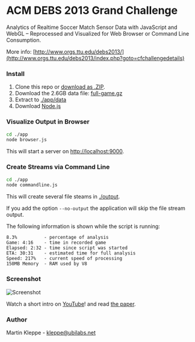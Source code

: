 # ACM DEBS 2013 Grand Challenge

Analytics of Realtime Soccer Match Sensor Data with JavaScript and WebGL – Reprocessed and Visualized for Web Browser or Command Line Consumption.

More info: [http://www.orgs.ttu.edu/debs2013/](http://www.orgs.ttu.edu/debs2013/index.php?goto=cfchallengedetails)

### Install

1. Clone this repo or [download as .ZIP](https://github.com/ubilabs/soccer-debs-challenge/archive/master.zip).
2. Download the 2.6GB data file: [full-game.gz](http://lafayette.tosm.ttu.edu/debs2013/grandchallenge/full-game.gz)
3. Extract to [./app/data](./app/data)
4. Download [Node.js](http://nodejs.org/download/)

### Visualize Output in Browser

```sh
cd ./app
node browser.js
```

This will start a server on [http://localhost:9000](http://localhost:9000).

### Create Streams via Command Line

```sh
cd ./app
node commandline.js
```

This will create several file steams in [./output](./app/output).

If you add the option `--no-output` the application will skip the file stream output. 

The following information is shown while the script is running:

```
8.3%          - percentage of analysis
Game: 4:16    - time in recorded game
Elapsed: 2:32 - time since script was started
ETA: 30:31    - estimated time for full analysis
Speed: 217%   - current speed of processing 
150MB Memory  - RAM used by V8
```


### Screenshot

![Screenshot](https://raw.github.com/ubilabs/soccer-debs-challenge/master/paper/soccer.png)

Watch a short intro on [YouTube](http://youtu.be/3SBIFFqjle4)! and read [the paper](https://github.com/ubilabs/soccer-debs-challenge/tree/master/paper).

### Author

Martin Kleppe - kleppe@ubilabs.net